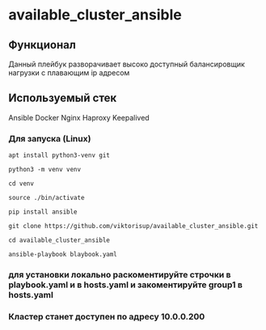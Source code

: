 # available_cluster_ansible
## Функционал
Данный плейбук разворачивает высоко доступный балансировщик нагрузки с плавающим ip адресом
## Используемый стек
Ansible
Docker
Nginx
Haproxy
Keepalived
### Для запуска (Linux)
```
apt install python3-venv git
```
```
python3 -m venv venv
```
```
cd venv
```
```
source ./bin/activate
```
```
pip install ansible
```
```
git clone https://github.com/viktorisup/available_cluster_ansible.git
```
```
cd available_cluster_ansible
```
```
ansible-playbook blaybook.yaml
```
### для установки локально раскоментируйте строчки в playbook.yaml и в hosts.yaml и закоментируйте group1 в hosts.yaml
### Кластер станет доступен по адресу 10.0.0.200

